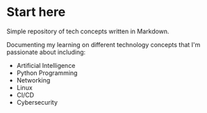 # Start here

Simple repository of tech concepts written in Markdown.


Documenting my learning on different technology concepts that I'm passionate about including:

- Artificial Intelligence
- Python Programming
- Networking
- Linux
- CI/CD
- Cybersecurity
  